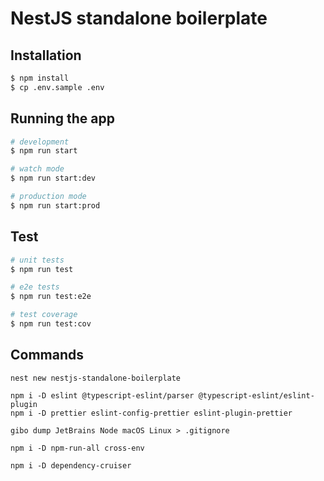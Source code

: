 # NestJS standalone boilerplate

## Installation

```bash
$ npm install
$ cp .env.sample .env
```

## Running the app

```bash
# development
$ npm run start

# watch mode
$ npm run start:dev

# production mode
$ npm run start:prod
```

## Test

```bash
# unit tests
$ npm run test

# e2e tests
$ npm run test:e2e

# test coverage
$ npm run test:cov
```

## Commands

```shell script
nest new nestjs-standalone-boilerplate

npm i -D eslint @typescript-eslint/parser @typescript-eslint/eslint-plugin 
npm i -D prettier eslint-config-prettier eslint-plugin-prettier

gibo dump JetBrains Node macOS Linux > .gitignore

npm i -D npm-run-all cross-env

npm i -D dependency-cruiser

```
